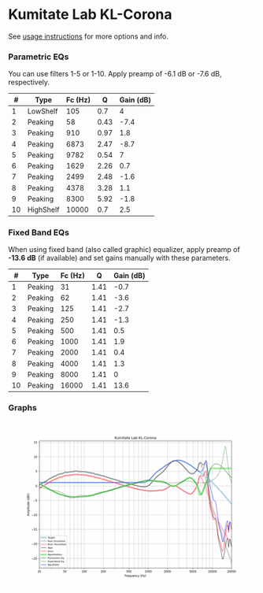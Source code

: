 # Kumitate Lab KL-Corona
See [usage instructions](https://github.com/jaakkopasanen/AutoEq#usage) for more options and info.

### Parametric EQs
You can use filters 1-5 or 1-10. Apply preamp of -6.1 dB or -7.6 dB, respectively.

|   # | Type      |   Fc (Hz) |    Q |   Gain (dB) |
|-----|-----------|-----------|------|-------------|
|   1 | LowShelf  |       105 | 0.7  |         4   |
|   2 | Peaking   |        58 | 0.43 |        -7.4 |
|   3 | Peaking   |       910 | 0.97 |         1.8 |
|   4 | Peaking   |      6873 | 2.47 |        -8.7 |
|   5 | Peaking   |      9782 | 0.54 |         7   |
|   6 | Peaking   |      1629 | 2.26 |         0.7 |
|   7 | Peaking   |      2499 | 2.48 |        -1.6 |
|   8 | Peaking   |      4378 | 3.28 |         1.1 |
|   9 | Peaking   |      8300 | 5.92 |        -1.8 |
|  10 | HighShelf |     10000 | 0.7  |         2.5 |

### Fixed Band EQs
When using fixed band (also called graphic) equalizer, apply preamp of **-13.6 dB** (if available) and set gains manually with these parameters.

|   # | Type    |   Fc (Hz) |    Q |   Gain (dB) |
|-----|---------|-----------|------|-------------|
|   1 | Peaking |        31 | 1.41 |        -0.7 |
|   2 | Peaking |        62 | 1.41 |        -3.6 |
|   3 | Peaking |       125 | 1.41 |        -2.7 |
|   4 | Peaking |       250 | 1.41 |        -1.3 |
|   5 | Peaking |       500 | 1.41 |         0.5 |
|   6 | Peaking |      1000 | 1.41 |         1.9 |
|   7 | Peaking |      2000 | 1.41 |         0.4 |
|   8 | Peaking |      4000 | 1.41 |         1.3 |
|   9 | Peaking |      8000 | 1.41 |         0   |
|  10 | Peaking |     16000 | 1.41 |        13.6 |

### Graphs
![](./Kumitate%20Lab%20KL-Corona.png)
